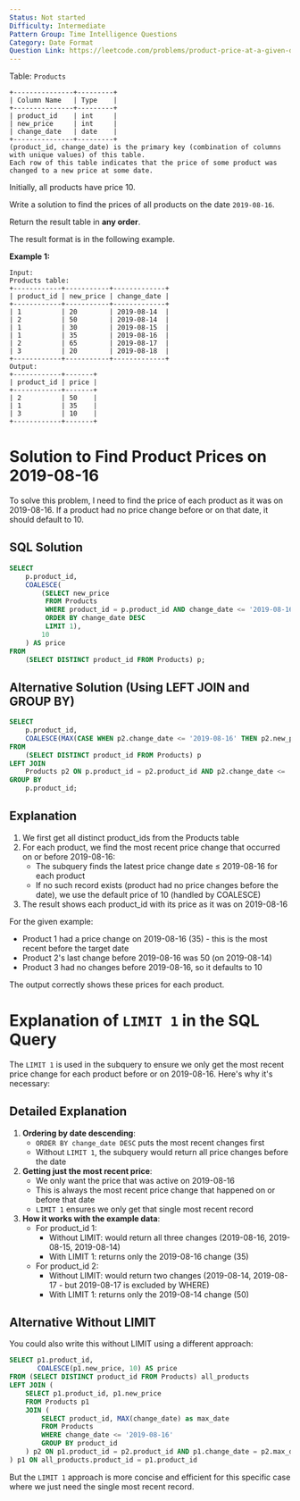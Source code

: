 ```yaml
---
Status: Not started
Difficulty: Intermediate
Pattern Group: Time Intelligence Questions
Category: Date Format
Question Link: https://leetcode.com/problems/product-price-at-a-given-date/
---
```

Table: `Products`

```Plain
+---------------+---------+
| Column Name   | Type    |
+---------------+---------+
| product_id    | int     |
| new_price     | int     |
| change_date   | date    |
+---------------+---------+
(product_id, change_date) is the primary key (combination of columns with unique values) of this table.
Each row of this table indicates that the price of some product was changed to a new price at some date.
```

Initially, all products have price 10.

Write a solution to find the prices of all products on the date `2019-08-16`.

Return the result table in **any order**.

The result format is in the following example.

**Example 1:**

```Plain
Input:
Products table:
+------------+-----------+-------------+
| product_id | new_price | change_date |
+------------+-----------+-------------+
| 1          | 20        | 2019-08-14  |
| 2          | 50        | 2019-08-14  |
| 1          | 30        | 2019-08-15  |
| 1          | 35        | 2019-08-16  |
| 2          | 65        | 2019-08-17  |
| 3          | 20        | 2019-08-18  |
+------------+-----------+-------------+
Output:
+------------+-------+
| product_id | price |
+------------+-------+
| 2          | 50    |
| 1          | 35    |
| 3          | 10    |
+------------+-------+
```

# Solution to Find Product Prices on 2019-08-16

To solve this problem, I need to find the price of each product as it was on 2019-08-16. If a product had no price change before or on that date, it should default to 10.

## SQL Solution

```SQL
SELECT
    p.product_id,
    COALESCE(
        (SELECT new_price
         FROM Products
         WHERE product_id = p.product_id AND change_date <= '2019-08-16'
         ORDER BY change_date DESC
         LIMIT 1),
        10
    ) AS price
FROM
    (SELECT DISTINCT product_id FROM Products) p;
```

## Alternative Solution (Using LEFT JOIN and GROUP BY)

```SQL
SELECT
    p.product_id,
    COALESCE(MAX(CASE WHEN p2.change_date <= '2019-08-16' THEN p2.new_price END), 10) AS price
FROM
    (SELECT DISTINCT product_id FROM Products) p
LEFT JOIN
    Products p2 ON p.product_id = p2.product_id AND p2.change_date <= '2019-08-16'
GROUP BY
    p.product_id;
```

## Explanation

1. We first get all distinct product_ids from the Products table
2. For each product, we find the most recent price change that occurred on or before 2019-08-16:
    - The subquery finds the latest price change date ≤ 2019-08-16 for each product
    - If no such record exists (product had no price changes before the date), we use the default price of 10 (handled by COALESCE)
3. The result shows each product_id with its price as it was on 2019-08-16

For the given example:

- Product 1 had a price change on 2019-08-16 (35) - this is the most recent before the target date
- Product 2's last change before 2019-08-16 was 50 (on 2019-08-14)
- Product 3 had no changes before 2019-08-16, so it defaults to 10

The output correctly shows these prices for each product.

  

# Explanation of `LIMIT 1` in the SQL Query

The `LIMIT 1` is used in the subquery to ensure we only get the most recent price change for each product before or on 2019-08-16. Here's why it's necessary:

## Detailed Explanation

1. **Ordering by date descending**:
    - `ORDER BY change_date DESC` puts the most recent changes first
    - Without `LIMIT 1`, the subquery would return all price changes before the date
2. **Getting just the most recent price**:
    - We only want the price that was active on 2019-08-16
    - This is always the most recent price change that happened on or before that date
    - `LIMIT 1` ensures we only get that single most recent record
3. **How it works with the example data**:
    - For product_id 1:
        - Without LIMIT: would return all three changes (2019-08-16, 2019-08-15, 2019-08-14)
        - With LIMIT 1: returns only the 2019-08-16 change (35)
    - For product_id 2:
        - Without LIMIT: would return two changes (2019-08-14, 2019-08-17 - but 2019-08-17 is excluded by WHERE)
        - With LIMIT 1: returns only the 2019-08-14 change (50)

## Alternative Without LIMIT

You could also write this without LIMIT using a different approach:

```SQL
SELECT p1.product_id,
       COALESCE(p1.new_price, 10) AS price
FROM (SELECT DISTINCT product_id FROM Products) all_products
LEFT JOIN (
    SELECT p1.product_id, p1.new_price
    FROM Products p1
    JOIN (
        SELECT product_id, MAX(change_date) as max_date
        FROM Products
        WHERE change_date <= '2019-08-16'
        GROUP BY product_id
    ) p2 ON p1.product_id = p2.product_id AND p1.change_date = p2.max_date
) p1 ON all_products.product_id = p1.product_id
```

But the `LIMIT 1` approach is more concise and efficient for this specific case where we just need the single most recent record.